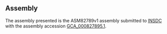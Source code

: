 Assembly
--------

The assembly presented is the ASM82789v1 assembly submitted to
[INSDC](https://www.insdc.org) with the assembly accession
[GCA\_000827895.1](http://www.ebi.ac.uk/ena/data/view/GCA_000827895.1).
